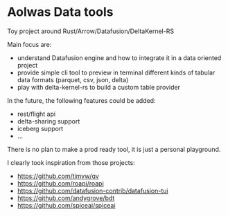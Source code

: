# Aolwas Data tools

Toy project around Rust/Arrow/Datafusion/DeltaKernel-RS

Main focus are:

- understand Datafusion engine and how to integrate it in a data oriented project
- provide simple cli tool to preview in terminal different kinds of tabular data formats (parquet, csv, json, delta)
- play with delta-kernel-rs to build a custom table provider

In the future, the following features could be added:

- rest/flight api
- delta-sharing support
- iceberg support
- ...

There is no plan to make a prod ready tool, it is just a personal playground.

I clearly took inspiration from those projects:

* <https://github.com/timvw/qv>
* <https://github.com/roapi/roapi>
* <https://github.com/datafusion-contrib/datafusion-tui>
* <https://github.com/andygrove/bdt>
* <https://github.com/spiceai/spiceai>

